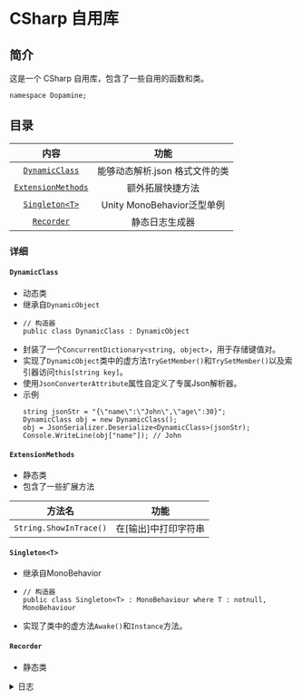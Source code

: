# CSharp 自用库

## 简介

这是一个 CSharp 自用库，包含了一些自用的函数和类。
```Csharp
namespace Dopamine;
```

## 目录

|                    内容                    |              功能              |
| :----------------------------------------: | :----------------------------: |
|     [`DynamicClass`](####DynamicClass)     | 能够动态解析.json 格式文件的类 |
| [`ExtensionMethods`](####ExtensionMethods) |        额外拓展快捷方法        |
|     [`Singleton<T>`](####Singleton<T>)     |   Unity MonoBehavior泛型单例   |
|         [`Recorder`](####Recorder)         |         静态日志生成器         |

### 详细

#### `DynamicClass`
 - 动态类
 - 继承自`DynamicObject`
 - ```Csharp
   // 构造器
   public class DynamicClass : DynamicObject
   ```
 - 封装了一个`ConcurrentDictionary<string, object>`，用于存储键值对。
 - 实现了`DynamicObject`类中的虚方法`TryGetMember()`和`TrySetMember()`以及索引器访问`this[string key]`。
 - 使用`JsonConverterAttribute`属性自定义了专属Json解析器。
 - 示例
    ```Csharp
   string jsonStr = "{\"name\":\"John\",\"age\":30}";
   DynamicClass obj = new DynamicClass();
   obj = JsonSerializer.Deserialize<DynamicClass>(jsonStr);
   Console.WriteLine(obj["name"]); // John
   ```

#### `ExtensionMethods`
 - 静态类
 - 包含了一些扩展方法

|         方法名         |          功能          |
| :--------------------: | :--------------------: |
| `String.ShowInTrace()` | 在\[输出\]中打印字符串 |

#### `Singleton<T>`
 - 继承自MonoBehavior
 - ```Csharp
   // 构造器
   public class Singleton<T> : MonoBehaviour where T : notnull, MonoBehaviour
   ```
 - 实现了类中的虚方法`Awake()`和```Instance```方法。

#### `Recorder`
 - 静态类

<details>
<summary>
日志
</summary>

|   日期    |                   批注                    |
| :-------: | :---------------------------------------: |
|2025.4.16| DeepSeek控制台访问改进 |
| 2025.3.24 |        添加UnityEngine动态库，添加DeepSeekApi访问控制器         |
| 2025.3.21 |        杂项整合，以及一些方法更新         |
| 2025.3.13 |       更新杂项，新增数据帧快捷方法        |
| 2025.3.13 |           新增电表检定规程文档            |
| 2025.3.3  | 增加IEnumerable<byte>和校验以及异或和校验 |
| 2025.2.18 |               .mdb合并软件                |
| 2025.2.16 |                 代码整理                  |
| 2025.2.16 |            测试HTTP Client功能            |
| 2025.2.15 |      添加新测试项目，正则表达式测试       |
| 2025.2.15 |            整理代码，进度同步             |
| 2025.2.12 |                添加WebApp                 |
| 2025.2.9  |               添加幼圆字体                |
| 2025.2.8  |               更新自述文件                |
| 2025.2.8  |             格式修改以及整合              |
| 2025.2.8  |                第 2 次修改                |
| 2025.2.8  |                 初次修改                  |
| 2025.2.8  |                 初次上传                  |

 </details>
